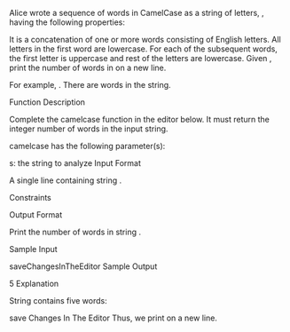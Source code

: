 Alice wrote a sequence of words in CamelCase as a string of letters, , having the following properties:

It is a concatenation of one or more words consisting of English letters.
All letters in the first word are lowercase.
For each of the subsequent words, the first letter is uppercase and rest of the letters are lowercase.
Given , print the number of words in  on a new line.

For example, . There are  words in the string.

Function Description

Complete the camelcase function in the editor below. It must return the integer number of words in the input string.

camelcase has the following parameter(s):

s: the string to analyze
Input Format

A single line containing string .

Constraints

Output Format

Print the number of words in string .

Sample Input

saveChangesInTheEditor
Sample Output

5
Explanation

String  contains five words:

save
Changes
In
The
Editor
Thus, we print  on a new line.